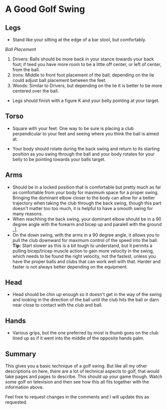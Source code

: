 # A Good Golf Swing

## Legs

* Stand like your sitting at the edge of a bar stool, but comfortably.

_Ball Placement_
1. Drivers: Balls should be more back in your stance towards your back foot; if teed you have more room to be a little off center, or left of center, from the ball. 
1. Irons: Middle to front foot placement of the ball; depending on the lie could adjust ball placement between the feet.
1. Woods: Similar to Drivers, but depending on the lie it is better to be more centered over the ball.

* Legs should finish with a figure K and your belly pointing at your target.

## Torso

* Square with your feet. One way to be sure is placing a club perpendicular to your feet and seeing where you think the ball is aimed at.

* Your body should rotate during the back swing and return to its starting position as you swing through the ball and your body rotates for your belly to be pointing towards your balls target.

## Arms

* Should be in a locked position that is comfortable but pretty much as far as comfortable from your body for maximum space for a proper swing. Bringing the dominant elbow closer to the body
can allow for a better trajectory when taking the club through the back swing, though this part doesn't matter too too much, it is helpful to have a smooth swing for many reasons.
* When reachhing the back swing, your dominant elbow should be in a 90 degree angle with the forearm and bicep up and paralell with the ground _|.
* On the down swing, with the arms in a 90 degree angle, it allows you to pull the club downward for maximum control of the speed into the ball. __Tip:__ Start slower as this is a bit tough to understand, but it permits a pulling bicep/tricep muscle
action to gain more velocity in the swing, which needs to be found the right velocity, not the fastest, unless you have the proper balls and clubs that can work well with that. Harder and faster is not always better
depending on the equipment.

## Head

* Head should be chin up enough so it doesn't get in the way of the swing and looking in the direction of the ball until the club hits the ball or darn near close to contact with the club and ball.

## Hands

* Various grips, but the one preferred by most is thumb goes on the club lined up as if it went into the middle of the opposite hands palm.

## Summary

This gives you a basic technique of a golf swing. But like all my other descriptions on here, there are a lot of technical aspects to golf, that would take pages and pages to describe. This should
up your game though. Watch some golf on television and then see how this all fits together with the information above.

Feel free to request changes in the comments and I will update this as requested.

